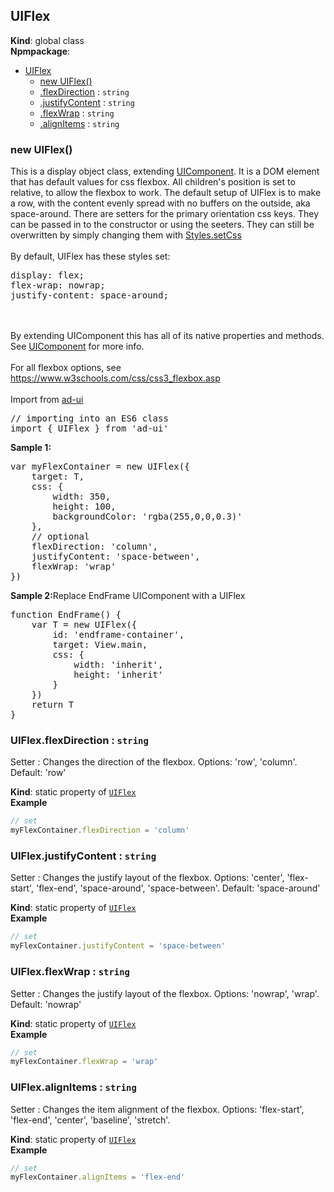 <a name="UIFlex"></a>

## UIFlex
**Kind**: global class  
**Npmpackage**:   

* [UIFlex](#UIFlex)
    * [new UIFlex()](#new_UIFlex_new)
    * [.flexDirection](#UIFlex.flexDirection) : <code>string</code>
    * [.justifyContent](#UIFlex.justifyContent) : <code>string</code>
    * [.flexWrap](#UIFlex.flexWrap) : <code>string</code>
    * [.alignItems](#UIFlex.alignItems) : <code>string</code>

<a name="new_UIFlex_new"></a>

### new UIFlex()
This is a display object class, extending [UIComponent](#UIComponent).  It is a DOM element that has default values for css flexbox. All children's position
is set to relative, to allow the flexbox to work. The default setup of UIFlex is to make a row, with the content evenly spread with no buffers on
the outside, aka space-around. There are setters for the primary orientation css keys. They can be passed in to the constructor or using the seeters.
They can still be overwritten by simply changing them with [Styles.setCss](Styles.setCss)
<br><br>
By default, UIFlex has these styles set:<br>
<pre class="sunlight-highlight-javascript">
display: flex;
flex-wrap: nowrap;
justify-content: space-around;
</pre>
<br><br>
By extending UIComponent this has all of its native properties and methods.  See [UIComponent](#UIComponent) for more info.
<br><br>
For all flexbox options, see https://www.w3schools.com/css/css3_flexbox.asp
<br><br>
Import from <a href="https://github.com/ff0000-ad-tech/ad-ui">ad-ui</a>
<br>
<pre class="sunlight-highlight-javascript">
// importing into an ES6 class
import { UIFlex } from 'ad-ui'
</pre>
<b>Sample 1:</b><br>
<pre class="sunlight-highlight-javascript">
var myFlexContainer = new UIFlex({
	target: T,
	css: {
		width: 350,
		height: 100,
		backgroundColor: 'rgba(255,0,0,0.3)'
	},
	// optional
	flexDirection: 'column',
	justifyContent: 'space-between',
	flexWrap: 'wrap'
})
</pre>
<b>Sample 2:</b>Replace EndFrame UIComponent with a UIFlex<br>
<pre class="sunlight-highlight-javascript">
function EndFrame() {
	var T = new UIFlex({
		id: 'endframe-container',
		target: View.main,
		css: {
			width: 'inherit',
			height: 'inherit'
		}
	})
	return T
}
</pre>

<a name="UIFlex.flexDirection"></a>

### UIFlex.flexDirection : <code>string</code>
Setter : Changes the direction of the flexbox. Options: 'row', 'column'. Default: 'row'

**Kind**: static property of [<code>UIFlex</code>](#UIFlex)  
**Example**  
```js
// set
myFlexContainer.flexDirection = 'column'
```
<a name="UIFlex.justifyContent"></a>

### UIFlex.justifyContent : <code>string</code>
Setter : Changes the justify layout of the flexbox. Options: 'center', 'flex-start', 'flex-end', 'space-around', 'space-between'. Default: 'space-around'

**Kind**: static property of [<code>UIFlex</code>](#UIFlex)  
**Example**  
```js
// set
myFlexContainer.justifyContent = 'space-between'
```
<a name="UIFlex.flexWrap"></a>

### UIFlex.flexWrap : <code>string</code>
Setter : Changes the justify layout of the flexbox. Options: 'nowrap', 'wrap'. Default: 'nowrap'

**Kind**: static property of [<code>UIFlex</code>](#UIFlex)  
**Example**  
```js
// set
myFlexContainer.flexWrap = 'wrap'
```
<a name="UIFlex.alignItems"></a>

### UIFlex.alignItems : <code>string</code>
Setter : Changes the item alignment of the flexbox. Options: 'flex-start', 'flex-end', 'center', 'baseline', 'stretch'.

**Kind**: static property of [<code>UIFlex</code>](#UIFlex)  
**Example**  
```js
// set
myFlexContainer.alignItems = 'flex-end'
```
